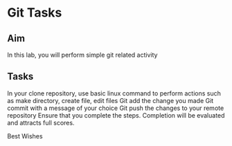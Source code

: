 # Git Tasks

## Aim
In this lab, you will perform simple git related activity

## Tasks
In your clone repository, use basic linux command to perform actions such as make directory, create file, edit files
Git add the change you made
Git commit with a message of your choice
Git push the changes to your remote repository
Ensure that you complete the steps. Completion will be evaluated and attracts full scores.

Best Wishes
